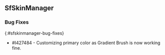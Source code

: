 ## SfSkinManager

### Bug Fixes
{:#sfskinmanager-bug-fixes}
* \#I427484 - Customizing primary color as Gradient Brush is now working fine.
